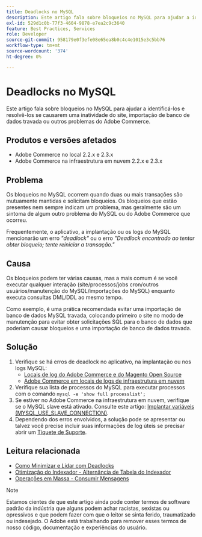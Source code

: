 ```yaml
---
title: Deadlocks no MySQL
description: Este artigo fala sobre bloqueios no MySQL para ajudar a identificá-los e resolvê-los se causarem uma inatividade do site, importação de banco de dados travada ou outros problemas do Adobe Commerce.
exl-id: 529d1c0b-77f3-4604-9878-e7ea2c9c3640
feature: Best Practices, Services
role: Developer
source-git-commit: 958179e0f3efe08e65ea8b0c4c4e1015e3c5bb76
workflow-type: tm+mt
source-wordcount: '374'
ht-degree: 0%

---
```


# Deadlocks no MySQL

Este artigo fala sobre bloqueios no MySQL para ajudar a identificá-los e resolvê-los se causarem uma inatividade do site, importação de banco de dados travada ou outros problemas do Adobe Commerce.

## Produtos e versões afetados

* Adobe Commerce no local 2.2.x e 2.3.x
* Adobe Commerce na infraestrutura em nuvem 2.2.x e 2.3.x

## Problema

Os bloqueios no MySQL ocorrem quando duas ou mais transações são mutuamente mantidas e solicitam bloqueios. Os bloqueios que estão presentes nem sempre indicam um problema, mas geralmente são um sintoma de algum outro problema do MySQL ou do Adobe Commerce que ocorreu.

Frequentemente, o aplicativo, a implantação ou os logs do MySQL mencionarão um erro *&quot;deadlock&quot;* ou o erro *&quot;Deadlock encontrado ao tentar obter bloqueio; tente reiniciar a transação.&quot;*

## Causa

Os bloqueios podem ter várias causas, mas a mais comum é se você executar qualquer interação (site/processos/jobs cron/outros usuários/manutenção do MySQL/importações do MySQL) enquanto executa consultas DML/DDL ao mesmo tempo.

Como exemplo, é uma prática recomendada evitar uma importação de banco de dados MySQL travada, colocando primeiro o site no modo de manutenção para evitar obter solicitações SQL para o banco de dados que poderiam causar bloqueios e uma importação de banco de dados travada.

## Solução

1. Verifique se há erros de deadlock no aplicativo, na implantação ou nos logs MySQL:
   * [Locais de log do Adobe Commerce e do Magento Open Source](https://experienceleague.adobe.com/docs/commerce-operations/configuration-guide/cli/enable-logging.html?lang=pt-BR)
   * [Adobe Commerce em locais de logs de infraestrutura em nuvem](https://experienceleague.adobe.com/docs/commerce-cloud-service/user-guide/develop/test/log-locations.html?lang=pt-BR)
1. Verifique sua lista de processos do MySQL para executar processos com o comando `mysql -e 'show full processlist';`
1. Se estiver no Adobe Commerce na infraestrutura em nuvem, verifique se o MySQL slave está ativado. Consulte este artigo: [Implantar variáveis (MYSQL\_USE\_SLAVE\_CONNECTION)](https://experienceleague.adobe.com/docs/commerce-cloud-service/user-guide/configure/env/stage/variables-deploy.html?lang=pt-BR#mysql_use_slave_connection).
1. Dependendo dos erros envolvidos, a solução pode se apresentar ou talvez você precise incluir suas informações de log úteis se precisar abrir um [Tíquete de Suporte](/help/help-center-guide/help-center/magento-help-center-user-guide.md#submit-ticket).

## Leitura relacionada

* [Como Minimizar e Lidar com Deadlocks](https://dev.mysql.com/doc/refman/5.7/en/innodb-deadlocks-handling.html)
* [Otimização do Indexador - Alternância de Tabela do Indexador](https://developer.adobe.com/commerce/php/development/components/indexing/optimization/)
* [Operações em Massa - Consumir Mensagens](https://developer.adobe.com/commerce/php/development/components/message-queues/bulk-operations/)

>[!NOTE]
>
>Estamos cientes de que este artigo ainda pode conter termos de software padrão da indústria que alguns podem achar racistas, sexistas ou opressivos e que podem fazer com que o leitor se sinta ferido, traumatizado ou indesejado. O Adobe está trabalhando para remover esses termos de nosso código, documentação e experiências do usuário.
